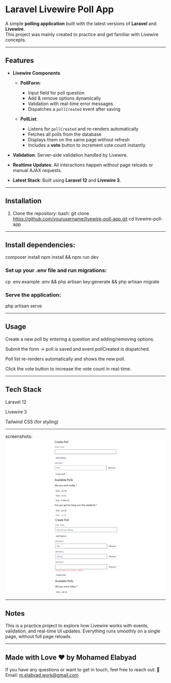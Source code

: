 # Laravel Livewire Poll App

A simple **polling application** built with the latest versions of **Laravel** and **Livewire**.  
This project was mainly created to practice and get familiar with Livewire concepts.

---

## Features
- **Livewire Components**  
  - **PollForm**:  
    - Input field for poll question  
    - Add & remove options dynamically  
    - Validation with real-time error messages  
    - Dispatches a `pollCreated` event after saving  

  - **PollList**:  
    - Listens for `pollCreated` and re-renders automatically  
    - Fetches all polls from the database  
    - Displays them on the same page without refresh  
    - Includes a **vote** button to increment vote count instantly  

- **Validation**: Server-side validation handled by Livewire.  
- **Realtime Updates**: All interactions happen without page reloads or manual AJAX requests.  
- **Latest Stack**: Built using **Laravel 12** and **Livewire 3**.

---

## Installation
1. Clone the repository:
   bash:
   git clone https://github.com/yourusername/livewire-poll-app.git
   cd livewire-poll-app

---

## Install dependencies:

composer install
npm install && npm run dev

### Set up your .env file and run migrations:
cp .env.example .env 
&&
php artisan key:generate 
&&
php artisan migrate

### Serve the application:
php artisan serve

---

## Usage
Create a new poll by entering a question and adding/removing options.

Submit the form → poll is saved and event pollCreated is dispatched.

Poll list re-renders automatically and shows the new poll.

Click the vote button to increase the vote count in real-time.

---

## Tech Stack
Laravel 12

Livewire 3

Tailwind CSS (for styling)

---
screenshots:
![real time index](screenshots/realtimepoll.png)
![real time error](screenshots/realtime_error.png)

---

## Notes
This is a practice project to explore how Livewire works with events, validation, and real-time UI updates.
Everything runs smoothly on a single page, without full page reloads.

---

## Made with Love ❤️ by Mohamed Elabyad
If you have any questions or want to get in touch, feel free to reach out: 📧 Email: m.elabyad.work@gmail.com
